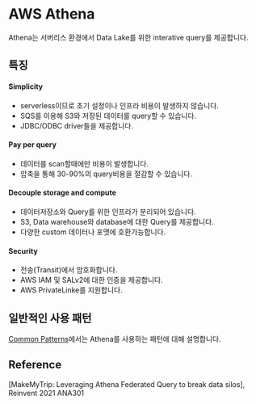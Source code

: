 # AWS Athena

Athena는 서버리스 환경에서 Data Lake를 위한 interative query를 제공합니다.

## 특징

#### Simplicity

- serverless이므로 초기 설정이나 인프라 비용이 발생하지 않습니다.
- SQS를 이용해 S3와 저장된 데이터를 query할 수 있습니다.
- JDBC/ODBC driver들을 제공합니다. 

#### Pay per query

- 데이터를 scan할때에만 비용이 발생합니다.
- 압축을 통해 30-90%의 query비용을 절감할 수 있습니다. 

#### Decouple storage and compute

- 데이터저장소와 Query를 위한 인프라가 분리되어 있습니다.
- S3, Data warehouse와 database에 대한 Query를 제공합니다.
- 다양한 custom 데이터나 포맷에 호환가능합니다.

#### Security

- 전송(Transit)에서 암호화합니다.
- AWS IAM 및 SALv2에 대한 인증을 제공합니다.
- AWS PrivateLinke를 지원합니다. 

## 일반적인 사용 패턴

[Common Patterns](https://github.com/kyopark2014/aws-athena/blob/main/common-patterns.md)에서는 Athena를 사용하는 패턴에 대해 설명합니다. 


## Reference

[MakeMyTrip: Leveraging Athena Federated Query to break data silos], Reinvent 2021 ANA301
